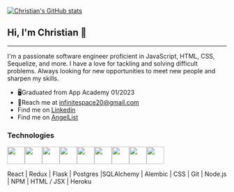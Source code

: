 [![Christian's GitHub stats](https://github-readme-stats-eight-theta.vercel.app/api?username=Cahzzm&show_icons=true&theme=cobalt)](https://github.com/anuraghazra/github-readme-stats)

## Hi, I'm Christian 👋
***


I'm a passionate software engineer proficient in JavaScript, HTML, CSS, Sequelize, and more. I have a love for tackling and solving difficult problems. Always looking for new opportunities to meet new people and sharpen my skills.

- 🖥️Graduated from App Academy 01/2023
- 📧Reach me at infinitespace20@gmail.com
- Find me on [Linkedin](https://www.linkedin.com/in/christian-short-7697a0239/)
- Find me on [AngelList](https://angel.co/u/christian-tyler-short-1)

### Technologies 

<img 
src="https://cdn.jsdelivr.net/gh/devicons/devicon/icons/react/react-original.svg" height=40/><img 
src="https://cdn.jsdelivr.net/gh/devicons/devicon/icons/redux/redux-original.svg" height=40/><img 
src="https://cdn.jsdelivr.net/gh/devicons/devicon/icons/flask/flask-original.svg" height=40/><img src="https://cdn.jsdelivr.net/gh/devicons/devicon/icons/postgresql/postgresql-original.svg"  height=40/><img src="https://cdn.jsdelivr.net/gh/devicons/devicon/icons/sqlalchemy/sqlalchemy-original.svg"  height=40/><img  
src="https://cdn.jsdelivr.net/gh/devicons/devicon/icons/css3/css3-original.svg"  height=40/><img  
src="https://cdn.jsdelivr.net/gh/devicons/devicon/icons/html5/html5-original.svg"  height=40/><img  
src="https://cdn.jsdelivr.net/gh/devicons/devicon/icons/git/git-original.svg"  height=40/><img  
src="https://cdn.jsdelivr.net/gh/devicons/devicon/icons/vscode/vscode-original.svg"  height=40/>


React | Redux | Flask | Postgres |SQLAlchemy | Alembic | CSS | Git | Node.js | NPM | HTML / JSX | Heroku 
